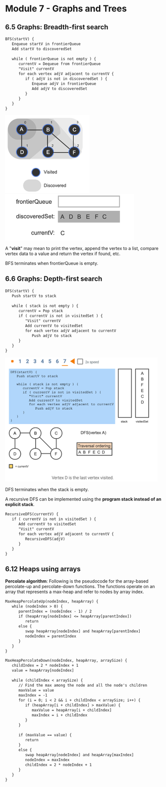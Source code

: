 # Module 7 - Graphs and Trees

## 6.5 Graphs: Breadth-first search

```
BFS(startV) {
   Enqueue startV in frontierQueue
   Add startV to discoveredSet

   while ( frontierQueue is not empty ) {
      currentV = Dequeue from frontierQueue
      "Visit" currentV
      for each vertex adjV adjacent to currentV {
         if ( adjV is not in discoveredSet ) {
            Enqueue adjV in frontierQueue
            Add adjV to discoveredSet
         }
      }
   }
}
```

<img src="Img/06.5-01.png" alt="drawing" style="height:250px;"/><img src="Img/06.5-02.png" alt="drawing" style="height:150px;"/>

A "**visit**" may mean to print the vertex, append the vertex to a list, compare vertex data to a value and return the vertex if found, etc.

BFS terminates when frontierQueue is empty.

## 6.6 Graphs: Depth-first search

```
DFS(startV) {
   Push startV to stack

   while ( stack is not empty ) {
      currentV = Pop stack
      if ( currentV is not in visitedSet ) {
         "Visit" currentV
         Add currentV to visitedSet
         for each vertex adjV adjacent to currentV
            Push adjV to stack
      }
   }
}
```

<img src="Img/06.6-01.png" alt="drawing" style="height:400px;"/>

DFS terminates when the stack is empty. 

A recursive DFS can be implemented using the **program stack instead of an explicit stack**. 

```
RecursiveDFS(currentV) {
   if ( currentV is not in visitedSet ) {
      Add currentV to visitedSet
      "Visit" currentV
      for each vertex adjV adjacent to currentV {
         RecursiveDFS(adjV)
      }
   }
}
```



## 6.12 Heaps using arrays

**Percolate algorithm**: Following is the pseudocode for the array-based percolate-up and percolate-down functions. The functions operate on an array that represents a max-heap and refer to nodes by array index.

```
MaxHeapPercolateUp(nodeIndex, heapArray) {
   while (nodeIndex > 0) {
      parentIndex = (nodeIndex - 1) / 2
      if (heapArray[nodeIndex] <= heapArray[parentIndex])
         return
      else {
         swap heapArray[nodeIndex] and heapArray[parentIndex]
         nodeIndex = parentIndex
      }
   }
}
```

```
MaxHeapPercolateDown(nodeIndex, heapArray, arraySize) {
   childIndex = 2 * nodeIndex + 1
   value = heapArray[nodeIndex]

   while (childIndex < arraySize) {
      // Find the max among the node and all the node's children
      maxValue = value
      maxIndex = -1
      for (i = 0; i < 2 && i + childIndex < arraySize; i++) {
         if (heapArray[i + childIndex] > maxValue) {
            maxValue = heapArray[i + childIndex]
            maxIndex = i + childIndex
         }
      }

      if (maxValue == value) {
         return
      }
      else {
         swap heapArray[nodeIndex] and heapArray[maxIndex]
         nodeIndex = maxIndex
         childIndex = 2 * nodeIndex + 1
      }
   }
}
```

